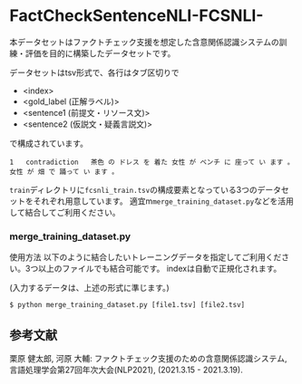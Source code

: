 # FactCheckSentenceNLI-FCSNLI-
本データセットはファクトチェック支援を想定した含意関係認識システムの訓練・評価を目的に構築したデータセットです。

データセットはtsv形式で、各行はタブ区切りで
- \<index>
- <gold_label (正解ラベル)>
- <sentence1 (前提文・リソース文)>
- <sentence2 (仮説文・疑義言説文)>

で構成されています。

```
1	contradiction	茶色 の ドレス を 着た 女性 が ベンチ に 座って い ます 。	女性 が 畑 で 踊って い ます 。
```
 
 ```train```ディレクトリに```fcsnli_train.tsv```の構成要素となっている3つのデータセットをそれぞれ用意しています。
 適宜m```merge_training_dataset.py```などを活用して結合してご利用ください。
 
 ### merge_training_dataset.py
 使用方法
 以下のように結合したいトレーニングデータを指定してご利用ください。3つ以上のファイルでも結合可能です。
 indexは自動で正規化されます。
 
 (入力するデータは、上述の形式に準じます。)
 
 ```$ python merge_training_dataset.py [file1.tsv] [file2.tsv]```
 
 
 ## 参考文献
 栗原 健太郎, 河原 大輔: ファクトチェック支援のための含意関係認識システム, 言語処理学会第27回年次大会(NLP2021), (2021.3.15 - 2021.3.19).
